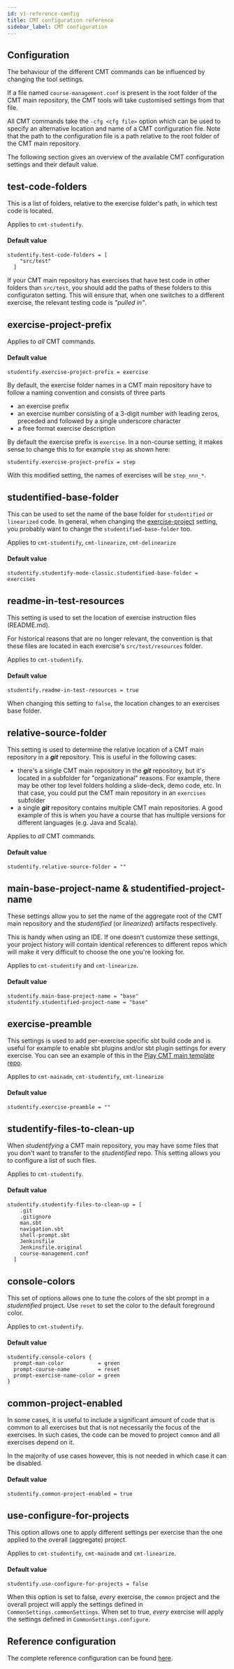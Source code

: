 ```yaml
---
id: v1-reference-config
title: CMT configuration reference
sidebar_label: CMT configuration
---
```


## Configuration

The behaviour of the different CMT commands can be influenced by changing
the tool settings.

If a file named `course-management.conf`  is present in the root folder of
the CMT main repository, the CMT tools will take customised settings from
that file.

All CMT commands take the `-cfg <cfg file>` option which can be used
to specify an alternative location and name of a CMT configuration file.
Note that the path to the configuration file is a path relative to the root
folder of the CMT main repository.

The following section gives an overview of the available CMT configuration
settings and their default value.

## test-code-folders

This is a list of folders, relative to the exercise folder's path, in which
test code is located.

Applies to `cmt-studentify`.

#### Default value

```
studentify.test-code-folders = [
    "src/test"
  ]
```

If your CMT main repository has exercises that have test code in other folders
than `src/test`, you should add the paths of these folders to this configuraton
setting. This will ensure that, when one switches to a different exercise, the
relevant testing code is _"pulled in"_.

## exercise-project-prefix

Applies to _all_ CMT commands.

#### Default value

```
studentify.exercise-project-prefix = exercise
```

By default, the exercise folder names in a CMT main repository have to follow
a naming convention and consists of three parts

- an exercise prefix
- an exercise number consisting of a 3-digit number with leading zeros,
  preceded and followed by a single underscore character
- a free format exercise description

By default the exercise prefix is `exercise`. In a non-course setting, it makes
sense to change this to for example `step` as shown here:

```
studentify.exercise-project-prefix = step
```

With this modified setting, the names of exercises will be `step_nnn_*`.

## studentified-base-folder

This can be used to set the name of the base folder for `studentified` or
`linearized` code. In general, when changing the [exercise-project](v1-reference-config.md#exercise-project-prefix)
setting, you probably want to change the `studentified-base-folder` too.

Applies to `cmt-studentify`, `cmt-linearize`, `cmt-delinearize` 

#### Default value

```
studentify.studentify-mode-classic.studentified-base-folder = exercises
```

## readme-in-test-resources

This setting is used to set the location of exercise instruction files
(README.md).

For historical reasons that are no longer relevant, the convention is
that these files are located in each exercise's `src/test/resources` folder.

Applies to `cmt-studentify`.

#### Default value

```
studentify.readme-in-test-resources = true
```

When changing this setting to `false`, the location changes to an
exercises base folder.

## relative-source-folder

This setting is used to determine the relative location of a CMT main
repository in a **_git_** repository. This is useful in the following cases:

- there's a single CMT main repository in the **_git_** repository, but it's
  located in a subfolder for "organizational" reasons. For example, there
  may be other top level folders holding a slide-deck, demo code, etc.
  In that case, you could put the CMT main repository in an `exercises`
  subfolder
- a single **_git_** repository contains multiple CMT main repositories. A
  good example of this is when you have a course that has multiple versions
  for different languages (e.g. Java and Scala).

Applies to _all_ CMT commands.

#### Default value

```
studentify.relative-source-folder = ""
```

## main-base-project-name & studentified-project-name

These settings allow you to set the name of the aggregate root of the CMT
main repository and the _studentified_ (or _linearized_) artifacts
respectively.

This is handy when using an IDE. If one doesn't customize these settings,
your project history will contain identical references to different repos
which will make it very difficult to choose the one you're looking for.

Applies to `cmt-studentify` and `cmt-linearize`.

#### Default value

```
studentify.main-base-project-name = "base"
studentify.studentified-project-name = "base"
```

## exercise-preamble

This settings is used to add per-exercise specific sbt build code and
is useful for example to enable sbt plugins and/or sbt plugin settings
for every exercise. You can see an example of this in the [Play CMT main
template repo](https://github.com/scalacenter/course-management-tools/blob/3a8ca61fff34fe5f1a7daed81f96c9b95c167f0c/course-templates/play-cmt-template-no-common/course-management.conf#L19).

Applies to `cmt-mainadm`, `cmt-studentify`, `cmt-linearize`

#### Default value

```
studentify.exercise-preamble = ""
```

## studentify-files-to-clean-up

When _studentifying_ a CMT main repository, you may have some files that you
don't want to transfer to the _studentified_ repo. This setting allows you to
configure a list of such files.

Applies to `cmt-studentify`.

#### Default value

```
studentify.studentify-files-to-clean-up = [
    .git
    .gitignore
    man.sbt
    navigation.sbt
    shell-prompt.sbt
    Jenkinsfile
    Jenkinsfile.original
    course-management.conf
  ]
``` 

## console-colors

This set of options allows one to tune the colors of the sbt prompt in
a _studentified_ project. Use `reset` to set the color to the default
foreground color.

Applies to `cmt-studentify`.

#### Default value 

```
studentify.console-colors {
  prompt-man-color           = green
  prompt-course-name         = reset
  prompt-exercise-name-color = green
}
```

## common-project-enabled

In some cases, it is useful to include a significant amount of code that
is common to all exercises but that is not necessarily the focus of the
exercises. In such cases, the code can be moved to project `common` and
all exercises depend on it.

In the majority of use cases however, this is not needed in which case it
can be disabled.

#### Default value

```
studentify.common-project-enabled = true
```

## use-configure-for-projects

This option allows one to apply different settings per exercise than the one
applied to the overall (aggregate) project.

Applies to `cmt-studentify`, `cmt-mainadm` and `cmt-linearize`.

#### Default value

```
studentify.use-configure-for-projects = false
```

When this option is set to false, _every_ exercise, the `common` project and
the overall project will apply the settings defined in
`CommonSettings.commonSettings`. When set to true, _every_ exercise will
apply the settings defined in `CommonSettings.configure`. 

## Reference configuration

The complete reference configuration can be found [here](https://github.com/scalacenter/course-management-tools/blob/76b476ccaba3cf8b5a9f1ae499cd56aa342e59a0/core/src/main/resources/reference.conf#L1).
